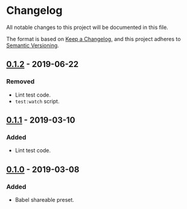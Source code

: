 # Changelog
All notable changes to this project will be documented in this file.

The format is based on [Keep a Changelog](https://keepachangelog.com/en/1.0.0/),
and this project adheres to [Semantic Versioning](https://semver.org/spec/v2.0.0.html).

## [0.1.2] - 2019-06-22
### Removed
- Lint test code.
- `test:watch` script.

## [0.1.1] - 2019-03-10
### Added
- Lint test code.

## [0.1.0] - 2019-03-08
### Added
- Babel shareable preset.

[0.1.2]: https://github.com/usecamo/babel-preset-usecamo/compare/0.1.1...0.1.2
[0.1.1]: https://github.com/usecamo/babel-preset-usecamo/compare/0.1.0...0.1.1
[0.1.0]: https://github.com/usecamo/babel-preset-usecamo/releases/tag/0.1.0
